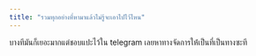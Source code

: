 ```yaml
---
title: "รวมทุกอย่างที่หามาแล้วไม่รู้จะเอาไปไว้ไหน"
---
```


บางทีมันก็เยอะมากแต่ชอบแปะไว้ใน telegram เลยหาทางจัดการให้่เป็นที่เป็นทางซะที
